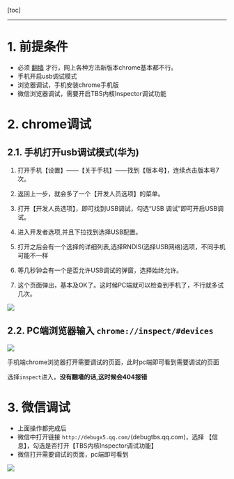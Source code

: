 [toc]

---

# 1. 前提条件

* 必须 [翻墙](https://www.landeng8.org/cn/) 才行，网上各种方法新版本chrome基本都不行。
* 手机开启usb调试模式
* 浏览器调试，手机安装chrome手机版
* 微信浏览器调试，需要开启TBS内核Inspector调试功能

<!-- more -->

# 2. chrome调试

## 2.1. 手机打开usb调试模式(华为)

1. 打开手机【设置】——【关于手机】——找到【版本号】，连续点击版本号7次。

2. 返回上一步，就会多了一个【开发人员选项】的菜单。

3. 打开【开发人员选项】，即可找到USB调试，勾选“USB 调试”即可开启USB调试。

4. 进入开发者选项,并且下拉找到选择USB配置。

5. 打开之后会有一个选择的详细列表,选择RNDIS(选择USB网络)选项，不同手机可能不一样

6. 等几秒钟会有一个是否允许USB调试的弹窗，选择始终允许。

7. 这个页面弹出，基本及OK了。这时候PC端就可以检查到手机了，不行就多试几次。

  ![](http://fang.images.fangwenzheng.top/chrome调试1577339643.png)

## 2.2. PC端浏览器输入 `chrome://inspect/#devices`

![](http://fang.images.fangwenzheng.top/chrome远程调试.png)

手机端chrome浏览器打开需要调试的页面，此时pc端即可看到需要调试的页面

选择`inspect`进入，**没有翻墙的话,这时候会404报错**


# 3. 微信调试

- 上面操作都完成后
- 微信中打开链接 `http://debugx5.qq.com/`(debugtbs.qq.com)，选择 【信息】，勾选是否打开【TBS内核Inspector调试功能】
- 微信打开需要调试的页面，pc端即可看到

![](http://fang.images.fangwenzheng.top/chrome调试002.png)